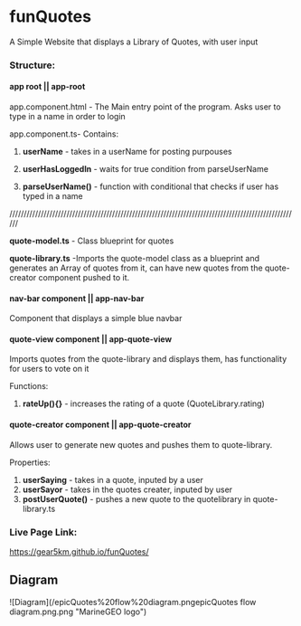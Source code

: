 # funQuotes

A Simple Website that displays a Library of Quotes, with user input

### Structure:

#### app root || app-root

app.component.html - The Main entry point of the program. Asks user to type in a name in order to login

app.component.ts- Contains:

 1. **userName** - takes in a userName for posting purpouses

 2. **userHasLoggedIn** - waits for true condition from parseUserName

 2. **parseUserName()** - function with conditional that checks if user has typed in a name

//////////////////////////////////////////////////////////////////////////////////////////////////////

**quote-model.ts** - Class blueprint for quotes

**quote-library.ts** -Imports the quote-model class as a blueprint and generates an Array of quotes from it, can have new quotes from the quote-creator component pushed to it.

#### nav-bar component || app-nav-bar

Component that displays a simple blue navbar

#### quote-view component || app-quote-view

Imports quotes from the quote-library and displays them, has functionality for users to vote on it

Functions:

1. **rateUp(){}** - increases the rating of a quote (QuoteLibrary.rating)

#### quote-creator component || app-quote-creator

Allows user to generate new quotes and pushes them to quote-library.

Properties:

  1. **userSaying** - takes in a quote, inputed by a user
  2. **userSayor** - takes in the quotes creater, inputed by user
  3. **postUserQuote()** - pushes a new quote to the quotelibrary in quote-library.ts

### Live Page Link:

https://gear5km.github.io/funQuotes/
 
## Diagram

![Diagram](/epicQuotes%20flow%20diagram.pngepicQuotes flow diagram.png.png "MarineGEO logo")
